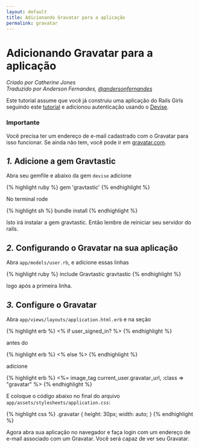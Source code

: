 ```yaml
---
layout: default
title: Adicionando Gravatar para a aplicação
permalink: gravatar
---
```


# Adicionando Gravatar para a aplicação

*Criado por Catherine Jones*  
*Traduzido por Anderson Fernandes, [@andersonfernandes](https://github.com/andersonfernandes)*

Este tutorial assume que você já construiu uma aplicação do Rails Girls seguindo este [tutorial](http://guides.railsgirls.com/app) e adicionou autenticação usando o [Devise](http://guides.railsgirls.com/devise/).

### Importante

Você precisa ter um endereço de e-mail cadastrado com o Gravatar para isso funcionar. Se ainda não tem, você pode ir em [gravatar.com](http://br.gravatar.com/).

## *1.* Adicione a gem Gravtastic

Abra seu gemfile e abaixo da gem `devise` adicione

{% highlight ruby %}
gem 'gravtastic'
{% endhighlight %}

No terminal rode

{% highlight sh %}
bundle install
{% endhighlight %}

Isto irá instalar a gem gravtastic. Então lembre de reiniciar seu servidor do rails.

## *2.* Configurando o Gravatar na sua aplicação

Abra `app/models/user.rb`, e adicione essas linhas

{% highlight ruby %}
include Gravtastic
gravtastic
{% endhighlight %}

logo após a primeira linha.

## *3.* Configure o Gravatar

Abra `app/views/layouts/application.html.erb` e na seção

{% highlight erb %}
<% if user_signed_in? %>
{% endhighlight %}

antes do

{% highlight erb %}
<% else %>
{% endhighlight %}

adicione

{% highlight erb %}
<%= image_tag current_user.gravatar_url, :class => "gravatar" %>
{% endhighlight %}

E coloque o código abaixo no final do arquivo `app/assets/stylesheets/application.css`:

{% highlight css %}
.gravatar {
  height: 30px;
  width: auto;
}
{% endhighlight %}

Agora abra sua aplicação no navegador e faça login com um endereço de e-mail associado com um Gravatar. Você será capaz de ver seu Gravatar.
